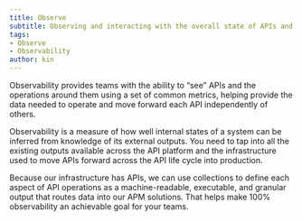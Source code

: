 ```yaml
---
title: Observe
subtitle: Observing and interacting with the overall state of APIs and API operations.
tags:
- Observe
- Observability
author: kin
---
```


Observability provides teams with the ability to “see” APIs and the operations around them using a set of common metrics, helping provide the data needed to operate and move forward each API independently of others.

Observability is a measure of how well internal states of a system can be inferred from knowledge of its external outputs. You need to tap into all the existing outputs available across the API platform and the infrastructure used to move APIs forward across the API life cycle into production. 

Because our infrastructure has APIs, we can use collections to define each aspect of API operations as a machine-readable, executable, and granular output that routes data into our APM solutions. That helps make 100% observability an achievable goal for your teams.




